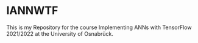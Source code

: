 # IANNWTF

This is my Repository for the course Implementing ANNs with TensorFlow 2021/2022 at the University of Osnabrück.


